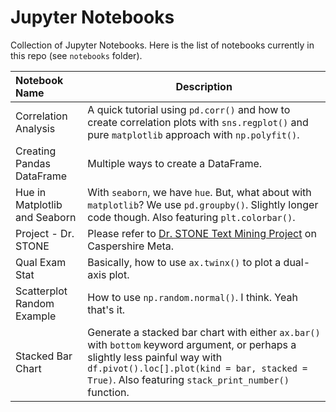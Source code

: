 # Jupyter Notebooks

Collection of Jupyter Notebooks. Here is the list of notebooks currently in this repo (see `notebooks` folder).

| Notebook Name | Description
| :------------ | ------------
| Correlation Analysis | A quick tutorial using `pd.corr()` and how to create correlation plots with `sns.regplot()` and pure `matplotlib` approach with `np.polyfit()`.
| Creating Pandas DataFrame | Multiple ways to create a DataFrame.
| Hue in Matplotlib and Seaborn | With `seaborn`, we have `hue`. But, what about with `matplotlib`? We use `pd.groupby()`. Slightly longer code though. Also featuring `plt.colorbar()`.
| Project - Dr. STONE | Please refer to [Dr. STONE Text Mining Project](https://meta.caspershire.net/dr-stone-text-mining-project/) on Caspershire Meta.
| Qual Exam Stat | Basically, how to use `ax.twinx()` to plot a dual-axis plot.
| Scatterplot Random Example | How to use `np.random.normal()`. I think. Yeah that's it.
| Stacked Bar Chart | Generate a stacked bar chart with either `ax.bar()` with `bottom` keyword argument, or perhaps a slightly less painful way with `df.pivot().loc[].plot(kind = bar, stacked = True)`. Also featuring `stack_print_number()` function.
